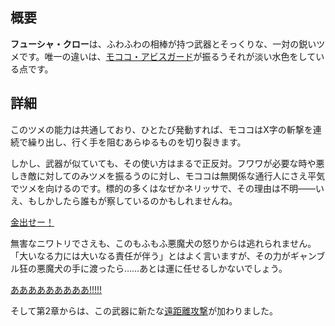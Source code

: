 <!-- title: フューシャ・クロー -->
<!-- quote: この鋭いツメでひっかいてやるんだから！ -->
<!-- chapters: -1 -->
<!-- images: (モココが初めてフューシャ・クローを手にする場面), (インベントリに表示されたフューシャ・クロー), (フューシャ・クローの能力発動シーン) -->
<!-- model: true -->

## 概要

**フューシャ・クロー**は、ふわふわの相棒が持つ武器とそっくりな、一対の鋭いツメです。唯一の違いは、[モココ・アビスガード](#entry:mococo-entry)が振るうそれが淡い水色をしている点です。

## 詳細

このツメの能力は共通しており、ひとたび発動すれば、モココはX字の斬撃を連続で繰り出し、行く手を阻むあらゆるものを切り裂きます。

しかし、武器が似ていても、その使い方はまるで正反対。フワワが必要な時や悪しき敵に対してのみツメを振るうのに対し、モココは無関係な通行人にさえ平気でツメを向けるのです。標的の多くはなぜかネリッサで、その理由は不明――いえ、もしかしたら誰もが察しているのかもしれませんね。

[金出せー！](#embed:https://www.youtube.com/live/5swK4fB2smo?feature=shared&t=1373)

無害なニワトリでさえも、このもふもふ悪魔犬の怒りからは逃れられません。「大いなる力には大いなる責任が伴う」とはよく言いますが、その力がギャンブル狂の悪魔犬の手に渡ったら……あとは運に任せるしかないでしょう。

[あああああああああ!!!!!](#embed:https://www.youtube.com/live/6TXwZjXEoxk?feature=shared&t=7274)

そして第2章からは、この武器に新たな[遠距離攻撃](#entry:revelations-entry)が加わりました。